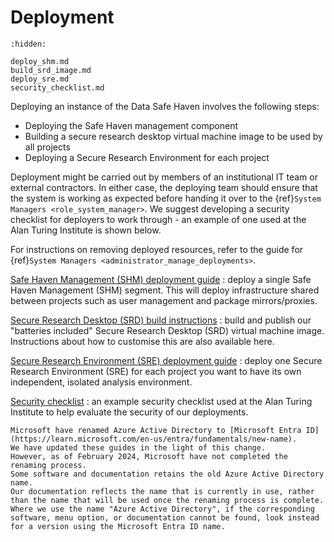 # Deployment

```{toctree}
:hidden:

deploy_shm.md
build_srd_image.md
deploy_sre.md
security_checklist.md
```

Deploying an instance of the Data Safe Haven involves the following steps:

- Deploying the Safe Haven management component
- Building a secure research desktop virtual machine image to be used by all projects
- Deploying a Secure Research Environment for each project

Deployment might be carried out by members of an institutional IT team or external contractors.
In either case, the deploying team should ensure that the system is working as expected before handing it over to the {ref}`System Managers <role_system_manager>`.
We suggest developing a security checklist for deployers to work through - an example of one used at the Alan Turing Institute is shown below.

For instructions on removing deployed resources, refer to the guide for {ref}`System Managers <administrator_manage_deployments>`.

[Safe Haven Management (SHM) deployment guide](deploy_shm.md)
: deploy a single Safe Haven Management (SHM) segment. This will deploy infrastructure shared between projects such as user management and package mirrors/proxies.

[Secure Research Desktop (SRD) build instructions](build_srd_image.md)
: build and publish our "batteries included" Secure Research Desktop (SRD) virtual machine image. Instructions about how to customise this are also available here.

[Secure Research Environment (SRE) deployment guide](deploy_sre.md)
: deploy one Secure Research Environment (SRE) for each project you want to have its own independent, isolated analysis environment.

[Security checklist](security_checklist.md)
: an example security checklist used at the Alan Turing Institute to help evaluate the security of our deployments.

````{warning}
Microsoft have renamed Azure Active Directory to [Microsoft Entra ID](https://learn.microsoft.com/en-us/entra/fundamentals/new-name).
We have updated these guides in the light of this change.
However, as of February 2024, Microsoft have not completed the renaming process.
Some software and documentation retains the old Azure Active Directory name.
Our documentation reflects the name that is currently in use, rather than the name that will be used once the renaming process is complete.
Where we use the name "Azure Active Directory", if the corresponding software, menu option, or documentation cannot be found, look instead for a version using the Microsoft Entra ID name.
````